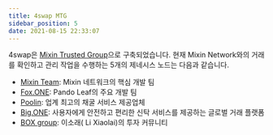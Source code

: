 ```yaml
---
title: 4swap MTG
sidebar_position: 5
date: 2021-08-15 22:33:07
---
```


4swap은 [Mixin Trusted Group](https://developers.mixin.one/document/mainnet/mtg)으로 구축되었습니다. 현재 Mixin Network와의 거래를 확인하고 관리 작업을 수행하는 5개의 제네시스 노드는 다음과 같습니다.

- [Mixin Team](https://mixin.one/): Mixin 네트워크의 핵심 개발 팀
- [Fox.ONE](https://fox.one/): Pando Leaf의 주요 개발 팀
- [Poolin](https://poolin.com/): 업계 최고의 채굴 서비스 제공업체
- [Big.ONE](https://big.one/): 사용자에게 안전하고 편리한 신탁 서비스를 제공하는 글로벌 거래 플랫폼
- [BOX group](https://onregularinvesting.com/): 이소래( Li Xiaolai)의 투자 커뮤니티

